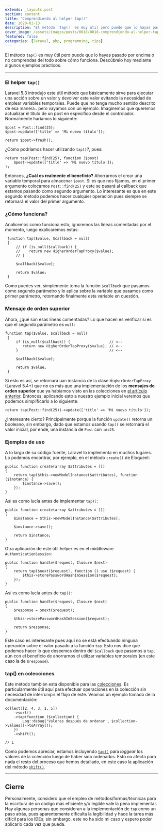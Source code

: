 ```yaml
---
extends: _layouts.post
section: content
title: "Comprendiendo al helper tap()"
date: 2020-02-13
description: "El método `tap()` es muy útil pero puede que lo hayas pasado por encima o no comprendas del todo sobre cómo funciona. Descúbrelo hoy mediante algunos ejemplos prácticos."  
cover_image: /assets/images/posts/0018/0018-comprendiendo-al-helper-tap.png
featured: false
categories: [laravel, php, programming, tips]
---
```


El método `tap()` es muy útil pero puede que lo hayas pasado por encima o no comprendas del todo sobre cómo funciona. Descúbrelo hoy mediante algunos ejemplos prácticos.

-----

### El helper `tap()`

Laravel 5.3 introdujo este útil método que básicamente sirve para ejecutar una acción sobre un valor y devolver este valor evitando la necesidad de emplear variables temporales. Puede que no tenga mucho sentido descrito de esa manera.. pero vayamos con un ejemplo. Imaginemos que queremos actualizar el título de un post en específico desde el controlador. Normalmente haríamos lo siguiente:

    $post = Post::find(25);
    $post->update(['title' => 'Mi nuevo título']);
    
    return $post->fresh();

¿Cómo podríamos hacer utilizando `tap()`?, pues:

    return tap(Post::find(25), function ($post)
        $post->update(['title' => 'Mi nuevo título']);
    );

Entonces, **¿Cuál es realmente el beneficio?** Ahorrarnos el crear una variable temporal para almacenar `$post`. Si es que nos fijamos, en el primer argumento colocamos `Post::find(25)` y este se pasará al callback que estamos pasando como segundo argumento. Lo interesante es que en este segundo método podemos hacer cualquier operación pues siempre se retornará el valor del primer argumento.

### ¿Cómo funciona?

Analicemos como funciona esto, ignoremos las líneas comentadas por el momento, luego explicaremos estas:

     function tap($value, $callback = null)
     {         
         // if (is_null($callback)) {
         //    return new HigherOrderTapProxy($value);
         // }
 
         $callback($value);
 
         return $value;
     }
     
Como puedes ver, simplemente toma la función `$callback` que pasamos como segundo parámetro y lo aplica sobre la variable que pasamos como primer parámetro, retornando finalmente esta variable en cuestión.

### Mensaje de orden superior

Ahora, ¿qué son esas líneas comentadas? Lo que hacen es verificar si es que el segundo parámetro es `null`:

    function tap($value, $callback = null)
     {         
         if (is_null($callback)) {                  // <--
            return new HigherOrderTapProxy($value); // <--
         }                                          // <--
 
         $callback($value);
 
         return $value;
     }
 
 Si esto es así, se retornará uan instancia de la clase `HigherOrderTapProxy` (Laravel 5.4+) que no es más que una implementación de los **mensajes de orden superior** que ya habíamos visto en las colecciones en [el artículo anterior](/blog/0016-colecciones-mensajes-de-orden-superior). Entonces, aplicando esto a nuestro ejemplo inicial veremos que podemos simplificarlo a lo siguiente:

    return tap(Post::find(25))->update(['title' => 'Mi nuevo título']);
    
¿Interesante cierto? Principalmente porque la función `update()` retorna un booleano, sin embargo, dado que estamos usando `tap()` se retornará el valor inicial, por ende, una instancia de `Post` con `id=25`.

### Ejemplos de uso

A lo largo de su código fuente, Laravel lo implementa en muchos lugares. Lo podemos encontrar, por ejemplo, en el método `create()` de Eloquent: 

    public function create(array $attributes = [])
    {
        return tap($this->newModelInstance($attributes), function ($instance) {
            $instance->save();
        });
    }

Así es como lucía antes de implementar `tap()`:

    public function create(array $attributes = [])
    {
        $instance = $this->newModelInstance($attributes);
    
        $instance->save();
    
        return $instance;
    }

Otra aplicación de este útil helper es en el middleware `AuthenticationSession`:

    public function handle($request, Closure $next)
    {
        return tap($next($request), function () use ($request) {
            $this->storePasswordHashInSession($request);
        });
    }
    
Así es como lucía antes de `tap()`:

    public function handle($request, Closure $next)
    {
        $response = $next($request);
    
        $this->storePasswordHashInSession($request);
    
        return $response;
    }

Este caso es interesante pues aquí no se está efectuando ninguna operación sobre el valor pasado a la función `tap`. Esto nos dice que podemos hacer lo que deseemos dentro del `$callback` que pasamos a `tap`, aún con el beneficio de ahorrarnos el utilizar variables temporales (en este caso la de `$response`).

### tap() en colecciones

Este método también está disponible para las [colecciones](https://laravel.com/docs/collections#method-tap). Es particularmente útil aquí para efectuar operaciones en la colección sin necesidad de interrumpir el flujo de este. Veamos un ejemplo tomado de la documentación:

    collect([2, 4, 3, 1, 5])
        ->sort()
        ->tap(function ($collection) {
            Log::debug('Valores después de ordenar', $collection->values()->toArray());
        })
        ->shift();
    
    // 1
    
Como podemos apreciar, estamos incluyendo [`tap()`](https://laravel.com/docs/collections#method-tap) para _loggear_ los valores de la colección luego de haber sido ordenados. Esto no afecta para nada el resto del proceso que hemos detallado, en este caso la aplicación del método [`shift()`](https://laravel.com/docs/collections#method-shift).

------

## Cierre

Personalmente, considero que el empleo de métodos/formas/técnicas para la escritura de un código más eficiente y/o legible vale la pena implementar. Hay algunas personas que consideran a la implementación de `tap` como un paso atrás, pues aparentemente dificulta la legibilidad y hace la tarea más difícil para los IDEs; sin embargo, este no ha sido mi caso y espero poder aplicarlo cada vez que pueda.
